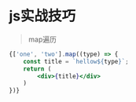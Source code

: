 # js实战技巧

> map遍历
```jsx
{['one', 'two'].map((type) => {
	const title = `hellow${type}`;
	return (
		<div>{title}</div>
	)
})}
```

